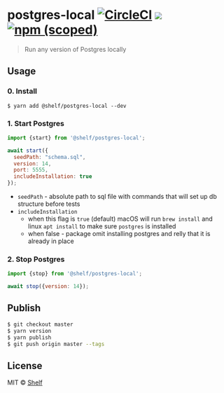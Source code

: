 # postgres-local [![CircleCI](https://circleci.com/gh/shelfio/postgres-local/tree/master.svg?style=svg)](https://circleci.com/gh/shelfio/postgres-local/tree/master) ![](https://img.shields.io/badge/code_style-prettier-ff69b4.svg) [![npm (scoped)](https://img.shields.io/npm/v/@shelf/postgres-local.svg)](https://www.npmjs.com/package/@shelf/postgres-local)

> Run any version of Postgres locally

## Usage

### 0. Install

```
$ yarn add @shelf/postgres-local --dev
```

### 1. Start Postgres

```js
import {start} from '@shelf/postgres-local';

await start({
  seedPath: "schema.sql",
  version: 14,
  port: 5555,
  includeInstallation: true
});
```
 - `seedPath` - absolute path to sql file with commands that will set up db structure before tests
 - `includeInstallation`
   - when this flag is `true` (default) macOS will run `brew install` and linux `apt install` to make sure `postgres` is installed
   - when false - package omit installing postgres and relly that it is already in place

### 2. Stop Postgres

```js
import {stop} from '@shelf/postgres-local';

await stop({version: 14});
```



## Publish

```sh
$ git checkout master
$ yarn version
$ yarn publish
$ git push origin master --tags
```

## License

MIT © [Shelf](https://shelf.io)
